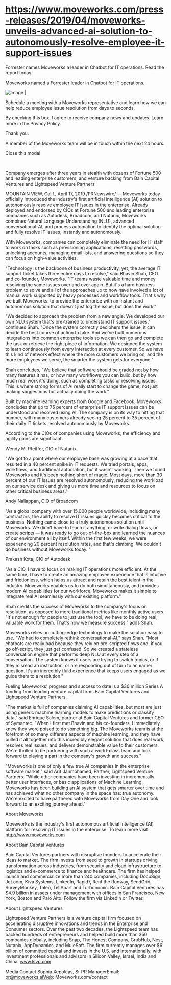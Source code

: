 # https://www.moveworks.com/press-releases/2019/04/moveworks-unveils-advanced-ai-solution-to-autonomously-resolve-employee-it-support-issues

Forrester names Moveworks a leader in Chatbot for IT operations. Read the report today.

Moveworks named a Forrester leader in Chatbot for IT operations. 

![Image | ](https://www.moveworks.com/hubfs/img/site/qr-demo.png)

Schedule a meeting with a Moveworks representative and learn how we can help reduce employee issue resolution from days to seconds.

By checking this box, I agree to receive company news and updates. Learn more in the Privacy Policy.

Thank you.

A member of the Moveworks team will be in touch within the next 24 hours.



  Close this modal
  


 

Company emerges after three years in stealth with dozens of Fortune 500 and leading enterprise customers, and venture backing from Bain Capital Ventures and Lightspeed Venture Partners

MOUNTAIN VIEW, Calif., April 17, 2019 /PRNewswire/ -- Moveworks today officially introduced the industry's first artificial intelligence (AI) solution to autonomously resolve employee IT issues in the enterprise. Already deployed and endorsed by CIOs at Fortune 500 and leading enterprise companies such as Autodesk, Broadcom, and Nutanix, Moveworks combines Natural Language Understanding (NLU), advanced conversational-AI, and process automation to identify the optimal solution and fully resolve IT issues, instantly and autonomously.

With Moveworks, companies can completely eliminate the need for IT staff to work on tasks such as provisioning applications, resetting passwords, unlocking accounts, managing email lists, and answering questions so they can focus on high-value activities.

"Technology is the backbone of business productivity, yet, the average IT support ticket takes three entire days to resolve," said Bhavin Shah, CEO and co-founder, Moveworks. "IT teams waste valuable time and money resolving the same issues over and over again. But it's a hard business problem to solve and all of the approaches up to now have involved a lot of manual work supported by heavy processes and workflow tools. That's why we built Moveworks: to provide the enterprise with an instant and autonomous solution that doesn't just log the issue, but does the work."

"We decided to approach the problem from a new angle. We developed our own NLU system that's pre-trained to understand IT support issues," continues Shah. "Once the system correctly deciphers the issue, it can decide the best course of action to take. And we've built numerous integrations into common enterprise tools so we can then go and complete the task or retrieve the right piece of information. We designed the system to learn continuously from every interaction at every customer. So we have this kind of network effect where the more customers we bring on, and the more employees we serve, the smarter the system gets for everyone."

Shah concludes, "We believe that software should be graded not by how many features it has, or how many workflows you can build, but by how much real work it's doing, such as completing tasks or resolving issues. This is where strong forms of AI really start to change the game, not just making suggestions but actually doing the work."

Built by machine learning experts from Google and Facebook, Moveworks concludes that up to 75 percent of enterprise IT support issues can be understood and resolved using AI. The company is on its way to hitting that number, with many customers already seeing 25 percent to 35 percent of their daily IT tickets resolved autonomously by Moveworks.

According to the CIOs of companies using Moveworks, the efficiency and agility gains are significant.

Wendy M. Pfeiffer, CIO of Nutanix

"We got to a point where our employee base was growing at a pace that resulted in a 40 percent spike in IT requests. We tried portals, apps, workflows, and traditional automation, but it wasn't working. Then we found Moveworks and it's been nothing short of magic. Most days, more than 30 percent of our IT issues are resolved autonomously, reducing the workload on our service desk and giving us more time and resources to focus on other critical business areas."

Andy Nallappan, CIO of Broadcom

"As a global company with over 15,000 people worldwide, including many contractors, the ability to resolve IT issues quickly becomes critical to the business. Nothing came close to a truly autonomous solution until Moveworks. We didn't have to teach it anything, or write dialog flows, or create scripts — it was ready to go out-of-the-box and learned the nuances of our environment all by itself. Within the first few weeks, we were experiencing 20 percent resolution rates, and that's climbing. We couldn't do business without Moveworks today. "

Prakash Kota, CIO of Autodesk

"As a CIO, I have to focus on making IT operations more efficient. At the same time, I have to create an amazing employee experience that is intuitive and frictionless, which helps us attract and retain the best talent in the industry. Moveworks enables us to do both simultaneously, and provides modern AI capabilities for our workforce. Moveworks makes it simple to integrate real AI seamlessly with our existing platform."

Shah credits the success of Moveworks to the company's focus on resolution, as opposed to more traditional metrics like monthly active users. "It's not enough for people to just use the tool, we have to be doing real, valuable work for them. That's how we measure success," adds Shah.

Moveworks relies on cutting-edge technology to make the solution easy to use. "We had to completely rethink conversational-AI," says Shah. "Most chatbots are really bad because they rely on pre-scripted flows and, if you go off-script, they just get confused. So we created a stateless conversation engine that performs deep NLU at every step of a conversation. The system knows if users are trying to switch topics, or if they misread an instruction, or are responding out of turn to an earlier question. It's an incredibly fluid experience that keeps users engaged as we guide them to a resolution."

Fueling Moveworks' progress and success to date is a $30 million Series A funding from leading venture capital firms Bain Capital Ventures and Lightspeed Venture Partners.

"The market is full of companies claiming AI capabilities, but most are just using generic machine learning models to make predictions or classify data," said Enrique Salem, partner at Bain Capital Ventures and former CEO of Symantec. "When I first met Bhavin and his co-founders, I immediately knew they were poised to do something big. The Moveworks team is at the forefront of so many different aspects of machine learning, and they have pulled it all together into this incredibly elegant solution that does real work, resolves real issues, and delivers demonstrable value to their customers. We're thrilled to be partnering with such a world-class team and look forward to playing a part in the company's growth and success."

"Moveworks is one of only a few true AI companies in the enterprise software market," said Arif Janmohamed, Partner, Lightspeed Venture Partners. "While other companies have been investing in incrementally better user interfaces, or basic applications of Machine Learning, Moveworks has been building an AI system that gets smarter over time and has achieved what no other company in the space has: true autonomy. We're excited to have partnered with Moveworks from Day One and look forward to an exciting journey ahead."

About Moveworks

Moveworks is the industry's first autonomous artificial intelligence (AI) platform for resolving IT issues in the enterprise. To learn more visit http://www.moveworks.com

About Bain Capital Ventures

Bain Capital Ventures partners with disruptive founders to accelerate their ideas to market. The firm invests from seed to growth in startups driving transformation across industries, from security and cloud infrastructure to logistics and e-commerce to finance and healthcare. The firm has helped launch and commercialize more than 240 companies, including DocuSign, Jet.com, Kiva Systems, LinkedIn, Rapid7, Rent the Runway, SendGrid, SurveyMonkey, Taleo, TellApart and Turbonomic. Bain Capital Ventures has $4.9 billion in assets under management with offices in San Francisco, New York, Boston and Palo Alto. Follow the firm via LinkedIn or Twitter.

About Lightspeed Ventures

Lightspeed Venture Partners is a venture capital firm focused on accelerating disruptive innovations and trends in the Enterprise and Consumer sectors. Over the past two decades, the Lightspeed team has backed hundreds of entrepreneurs and helped build more than 350 companies globally, including Snap, The Honest Company, GrubHub, Nest, Nutanix, AppDynamics, and MuleSoft. The firm currently manages over $6 billion of committed capital and invests in the U.S. and internationally, with investment professionals and advisors in Silicon Valley, Israel, India and China. www.lsvp.com

Media Contact Sophia Xepoleas, Sr PR ManagerEmail: pr@moveworks.aiWeb: Moveworks.com/contact 

